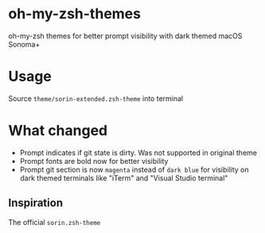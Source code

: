 # oh-my-zsh-themes
oh-my-zsh themes for better prompt visibility with dark themed macOS Sonoma+

# Usage
Source `theme/sorin-extended.zsh-theme` into terminal

# What changed
- Prompt indicates if git state is dirty. Was not supported in original theme
- Prompt fonts are bold now for better visibility
- Prompt git section is now `magenta` instead of `dark blue` for visibility on dark themed terminals like "iTerm" and "Visual Studio terminal"

## Inspiration
The official `sorin.zsh-theme`
